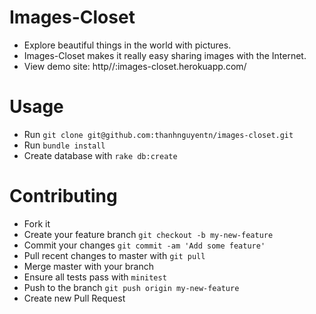 Images-Closet
=============
- Explore beautiful things in the world with pictures.
- Images-Closet makes it really easy sharing images with the Internet.
- View demo site: http//:images-closet.herokuapp.com/

Usage
=====
- Run `git clone git@github.com:thanhnguyentn/images-closet.git`
- Run `bundle install`
- Create database with `rake db:create`

Contributing
============
- Fork it
- Create your feature branch `git checkout -b my-new-feature`
- Commit your changes `git commit -am 'Add some feature'`
- Pull recent changes to master with `git pull`
- Merge master with your branch
- Ensure all tests pass with `minitest`
- Push to the branch `git push origin my-new-feature`
- Create new Pull Request
